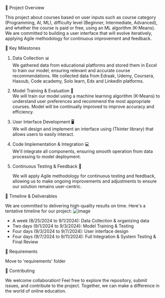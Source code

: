 🚀 Project Overview

This project about courses based on user inputs such as course category (Programming, AI, ML), difficulty level (Beginner, Intermediate, Advanced), and whether the course is paid or free, using an ML algorithm (K-Means). We are committed to building a user interface that will evolve iteratively, applying Agile methodology for continuous improvement and feedback.

 🌟 Key Milestones


1. Data Collection 📊  
   We gathered data from educational platforms and stored them in Excel to train our model, ensuring relevant and accurate course recommendations. We collected data from Edraak, Udemy, Coursera, Hasoub, Code academy, Solo learn, Edx and LinkedIn platforms.

2. Model Training & Evaluation 🤖  
   We will train our model using a machine learning algorithm (K-Means) to understand user preferences and recommend the most appropriate courses. Model will be continually improved to improve accuracy and efficiency.

3. User Interface Development 🖥  
   We will design and implement an interface using (Tkinter library) that allows users to easily interact.

4. Code Implementation & Integration 💻  
   We'll integrate all components, ensuring smooth operation from data processing to model deployment.

5. Continuous Testing & Feedback 🔄

   We will apply Agile methodology for continuous testing and feedback, allowing us to make ongoing improvements and adjustments to ensure our solution remains user-centric.

📅 Timeline & Deliverables

We are committed to delivering high-quality results on time. Here's a tentative timeline for our project:
![image](https://github.com/user-attachments/assets/c5b47776-9174-44c5-9180-b6d5756abce7)


- A week (8/25/2024 to 9/1/2024): Data Collection & organizing data
- Two days (9/1/2024 to 9/3/2024): Model Training & Testing
- Four days (9/3/2024 to 9/7/2024): User interface design
- Four days (9/7/2024 to 9/11/2024): Full Integration & System Testing & Final Review


📍 Requirements 

   Move to 'requirements' folder

🤝 Contributing


We welcome collaboration! Feel free to explore the repository, submit issues, and contribute to the project. Together, we can make a difference in the world of online education.
